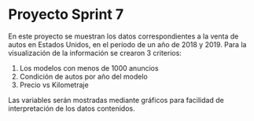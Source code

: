 # Proyecto Sprint 7

En este proyecto se muestran los datos correspondientes a la venta de autos en Estados Unidos, en el período de un año de 2018 y 2019.
Para la visualización de la información se crearon 3 criterios:
1. Los modelos con menos de 1000 anuncios
2. Condición de autos por año del modelo
3. Precio vs Kilometraje

Las variables serán mostradas mediante gráficos para facilidad de interpretación de los datos contenidos.
